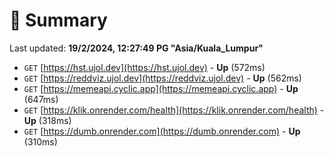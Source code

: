 # 📖 Summary
Last updated: **19/2/2024, 12:27:49 PG "Asia/Kuala_Lumpur"**

- `GET` [https://hst.ujol.dev](https://hst.ujol.dev) - **Up** (572ms)
- `GET` [https://reddviz.ujol.dev](https://reddviz.ujol.dev) - **Up** (562ms)
- `GET` [https://memeapi.cyclic.app](https://memeapi.cyclic.app) - **Up** (647ms)
- `GET` [https://klik.onrender.com/health](https://klik.onrender.com/health) - **Up** (318ms)
- `GET` [https://dumb.onrender.com](https://dumb.onrender.com) - **Up** (310ms)
